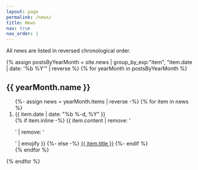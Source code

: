```yaml
---
layout: page
permalink: /news/
title: News
nav: true
nav_order: 1
---
```


All news are listed in reversed chronological order.

<div class="publications">
    {% assign postsByYearMonth = site.news | group_by_exp:"item", "item.date | date: '%b %Y'" | reverse %}
    {% for yearMonth in postsByYearMonth %}
      <h2 class="year">{{ yearMonth.name }}</h2>
        <ol class="bibliography">
            {%- assign news = yearMonth.items | reverse -%}
            {% for item in news %}
                <li>
                    <div class = "row">
                        <div class="col-sm-2">
                            {{ item.date | date: "%b %-d, %Y" }}
                        </div>
                        <div class="col-sm-8">
                            {% if item.inline -%}
                              {{ item.content | remove: '<p>' | remove: '</p>' | emojify }}
                            {%- else -%}
                              <a class="news-title" href="{{ item.url | relative_url }}">{{ item.title }}</a>
                            {%- endif %}
                        </div>
                    </div>
                </li>
          {% endfor %}
        </ol>
    {% endfor %}
</div>


